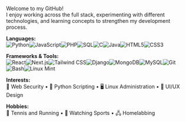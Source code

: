 Welcome to my GitHub!  
I enjoy working across the full stack, experimenting with different technologies, and learning concepts to strengthen my development process.  

**Languages:**  
![Python](https://img.shields.io/badge/Python-3776AB?style=for-the-badge&logo=python&logoColor=white)![JavaScript](https://img.shields.io/badge/JavaScript-F7DF1E?style=for-the-badge&logo=javascript&logoColor=black)![PHP](https://img.shields.io/badge/PHP-777BB4?style=for-the-badge&logo=php&logoColor=white)![SQL](https://img.shields.io/badge/SQL-003B57?style=for-the-badge&logo=mysql&logoColor=white)![C](https://img.shields.io/badge/C-00599C?style=for-the-badge&logo=c&logoColor=white)![Java](https://img.shields.io/badge/java-%23ED8B00.svg?style=for-the-badge&logo=openjdk&logoColor=white)![HTML5](https://img.shields.io/badge/html5-%23E34F26.svg?style=for-the-badge&logo=html5&logoColor=white)![CSS3](https://img.shields.io/badge/css3-%231572B6.svg?style=for-the-badge&logo=css3&logoColor=white)



**Frameworks & Tools:**  
![React](https://img.shields.io/badge/React-20232A?style=for-the-badge&logo=react&logoColor=61DAFB)![Next.js](https://img.shields.io/badge/Next.js-000000?style=for-the-badge&logo=next.js&logoColor=white)![Tailwind CSS](https://img.shields.io/badge/Tailwind_CSS-38B2AC?style=for-the-badge&logo=tailwind-css&logoColor=white)![Django](https://img.shields.io/badge/Django-092E20?style=for-the-badge&logo=django&logoColor=white)![MongoDB](https://img.shields.io/badge/MongoDB-4EA94B?style=for-the-badge&logo=mongodb&logoColor=white)![MySQL](https://img.shields.io/badge/MySQL-4479A1?style=for-the-badge&logo=mysql&logoColor=white)![Git](https://img.shields.io/badge/Git-F05032?style=for-the-badge&logo=git&logoColor=white)![Bash](https://img.shields.io/badge/Bash-4EAA25?style=for-the-badge&logo=gnubash&logoColor=white)![Linux Mint](https://img.shields.io/badge/Linux%20Mint-87CF3E?style=for-the-badge&logo=linux-mint&logoColor=white)  

**Interests:**  
🔐 Web Security • 🐍 Python Scripting • 🖥 Linux Administration • 🎨 UI/UX Design  

**Hobbies:**  
🎾 Tennis and Running • 🏈 Watching Sports • 🖧 Homelabbing
